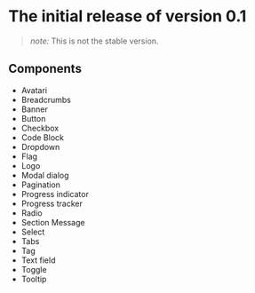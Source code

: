 # The initial release of version 0.1

> *note:* This is not the stable version.

## Components

- Avatari
- Breadcrumbs
- Banner
- Button
- Checkbox
- Code Block
- Dropdown
- Flag
- Logo
- Modal dialog
- Pagination
- Progress indicator
- Progress tracker
- Radio
- Section Message
- Select
- Tabs
- Tag
- Text field
- Toggle
- Tooltip